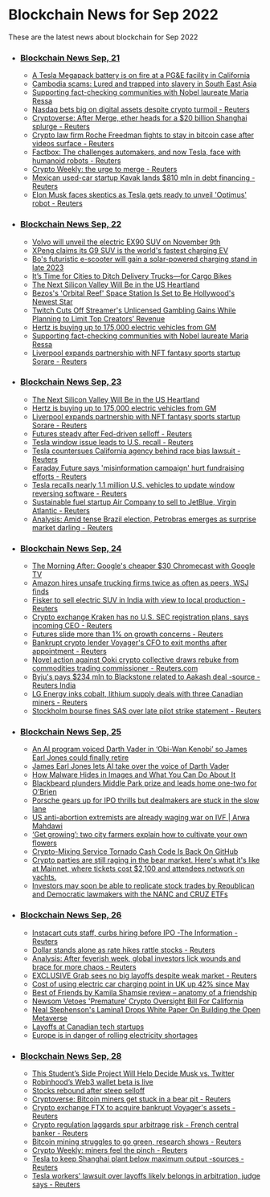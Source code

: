 # Blockchain News for Sep 2022
These are the latest news about blockchain for Sep 2022
- ### [Blockchain News Sep, 21](./21)
    - [A Tesla Megapack battery is on fire at a PG&E facility in California](https://www.theverge.com/2022/9/20/23363345/tesla-megapack-battery-fire-california-monterey-pg-and-e) 
    - [Cambodia scams: Lured and trapped into slavery in South East Asia](https://www.bbc.co.uk/news/world-asia-62792875) 
    - [Supporting fact-checking communities with Nobel laureate Maria Ressa](https://blog.google/around-the-globe/google-asia/supporting-fact-checking-communities-with-nobel-laureate-maria-ressa/) 
    - [Nasdaq bets big on digital assets despite crypto turmoil - Reuters](https://www.reuters.com/business/finance/nasdaq-bets-big-digital-assets-despite-crypto-turmoil-2022-09-20/) 
    - [Cryptoverse: After Merge, ether heads for a $20 billion Shanghai splurge - Reuters](https://www.reuters.com/technology/cryptoverse-after-merge-ether-heads-20-billion-shanghai-splurge-2022-09-20/) 
    - [Crypto law firm Roche Freedman fights to stay in bitcoin case after videos surface - Reuters](https://www.reuters.com/legal/transactional/crypto-law-firm-roche-freedman-fights-stay-bitcoin-case-after-videos-surface-2022-09-20/) 
    - [Factbox: The challenges automakers, and now Tesla, face with humanoid robots - Reuters](https://www.reuters.com/technology/challenges-automakers-now-tesla-face-with-humanoid-robots-2022-09-20/) 
    - [Crypto Weekly: the urge to merge - Reuters](https://www.reuters.com/video/watch/idOV663720092022RP1) 
    - [Mexican used-car startup Kavak lands $810 mln in debt financing - Reuters](https://www.reuters.com/business/autos-transportation/mexican-used-car-startup-kavak-lands-810-mln-debt-financing-2022-09-20/) 
    - [Elon Musk faces skeptics as Tesla gets ready to unveil 'Optimus' robot - Reuters](https://www.reuters.com/business/autos-transportation/elon-musk-faces-skeptics-tesla-gets-ready-unveil-optimus-robot-2022-09-20/)
- ### [Blockchain News Sep, 22](./22)
    - [Volvo will unveil the electric EX90 SUV on November 9th](https://www.engadget.com/volvo-ex90-electric-suv-reveal-date-173217624.html) 
    - [XPeng claims its G9 SUV is the world's fastest charging EV](https://www.engadget.com/xpeng-g9-ev-suv-charging-450w-190712204.html) 
    - [Bo's futuristic e-scooter will gain a solar-powered charging stand in late 2023](https://www.engadget.com/bo-e-solar-charging-cradle-e-scooter-140055923.html) 
    - [It’s Time for Cities to Ditch Delivery Trucks—for Cargo Bikes](https://www.wired.com/story/cargo-bikes-greener-quicker/) 
    - [The Next Silicon Valley Will Be in the US Heartland](https://www.wired.com/story/the-next-silicon-valley-will-be-in-the-us-heartlands/) 
    - [Bezos's 'Orbital Reef' Space Station Is Set to Be Hollywood's Newest Star](https://gizmodo.com/bezos-orbital-reef-space-station-feature-hollywood-film-1849563402) 
    - [Twitch Cuts Off Streamer's Unlicensed Gambling Gains While Planning to Limit Top Creators’ Revenue](https://gizmodo.com/twitch-creators-gaming-gambling-betting-itssliker-1849562643) 
    - [Hertz is buying up to 175,000 electric vehicles from GM](https://www.cnn.com/2022/09/22/business/hertz-gm/index.html) 
    - [Supporting fact-checking communities with Nobel laureate Maria Ressa](https://blog.google/around-the-globe/google-asia/supporting-fact-checking-communities-with-nobel-laureate-maria-ressa/) 
    - [Liverpool expands partnership with NFT fantasy sports startup Sorare - Reuters](https://www.reuters.com/technology/liverpool-expands-partnership-with-nft-fantasy-sports-startup-sorare-2022-09-22/) 
- ### [Blockchain News Sep, 23](./23)
    - [The Next Silicon Valley Will Be in the US Heartland](https://www.wired.com/story/the-next-silicon-valley-will-be-in-the-us-heartlands/) 
    - [Hertz is buying up to 175,000 electric vehicles from GM](https://www.cnn.com/2022/09/22/business/hertz-gm/index.html) 
    - [Liverpool expands partnership with NFT fantasy sports startup Sorare - Reuters](https://www.reuters.com/technology/liverpool-expands-partnership-with-nft-fantasy-sports-startup-sorare-2022-09-22/) 
    - [Futures steady after Fed-driven selloff - Reuters](https://www.reuters.com/markets/europe/futures-steady-after-fed-driven-selloff-2022-09-22/) 
    - [Tesla window issue leads to U.S. recall - Reuters](https://www.reuters.com/video/watch/idOV731122092022RP1) 
    - [Tesla countersues California agency behind race bias lawsuit - Reuters](https://www.reuters.com/legal/tesla-countersues-california-agency-behind-race-bias-lawsuit-2022-09-22/) 
    - [Faraday Future says 'misinformation campaign' hurt fundraising efforts - Reuters](https://www.reuters.com/business/autos-transportation/faraday-future-says-misinformation-campaign-hurt-fundraising-efforts-2022-09-22/) 
    - [Tesla recalls nearly 1.1 million U.S. vehicles to update window reversing software - Reuters](https://www.reuters.com/business/autos-transportation/tesla-recalls-nearly-11-million-us-vehicles-update-window-reversing-software-2022-09-22/) 
    - [Sustainable fuel startup Air Company to sell to JetBlue, Virgin Atlantic - Reuters](https://www.reuters.com/business/sustainable-business/sustainable-fuel-startup-air-company-sell-jetblue-virgin-atlantic-2022-09-22/) 
    - [Analysis: Amid tense Brazil election, Petrobras emerges as surprise market darling - Reuters](https://www.reuters.com/business/energy/amid-tense-brazil-election-petrobras-emerges-surprise-market-darling-2022-09-22/) 
- ### [Blockchain News Sep, 24](./24)
    - [The Morning After: Google's cheaper $30 Chromecast with Google TV](https://www.engadget.com/the-morning-after-googles-cheaper-30-chromecast-with-google-tv-111544466.html) 
    - [Amazon hires unsafe trucking firms twice as often as peers, WSJ finds](https://arstechnica.com/tech-policy/2022/09/amazon-hires-unsafe-trucking-firms-twice-as-often-as-peers-wsj-finds/) 
    - [Fisker to sell electric SUV in India with view to local production - Reuters](https://www.reuters.com/business/autos-transportation/fisker-sell-electric-suv-india-with-view-local-production-2022-09-23/) 
    - [Crypto exchange Kraken has no U.S. SEC registration plans, says incoming CEO - Reuters](https://www.reuters.com/technology/crypto-exchange-kraken-has-no-us-sec-registration-plans-says-incoming-ceo-2022-09-23/) 
    - [Futures slide more than 1% on growth concerns - Reuters](https://www.reuters.com/markets/europe/futures-slide-more-than-1-growth-concerns-2022-09-23/) 
    - [Bankrupt crypto lender Voyager's CFO to exit months after appointment - Reuters](https://www.reuters.com/business/finance/bankrupt-crypto-lender-voyagers-cfo-exit-months-after-appointment-2022-09-23/) 
    - [Novel action against Ooki crypto collective draws rebuke from commodities trading commissioner - Reuters.com](https://www.reuters.com/legal/government/novel-action-against-ooki-crypto-collective-draws-rebuke-commodities-trading-2022-09-23/) 
    - [Byju's pays $234 mln to Blackstone related to Aakash deal -source - Reuters India](https://www.reuters.com/world/india/byjus-pays-234-mln-blackstone-related-aakash-deal-source-2022-09-23/) 
    - [LG Energy inks cobalt, lithium supply deals with three Canadian miners - Reuters](https://www.reuters.com/technology/lg-energy-inks-cobalt-lithium-supply-deals-with-three-canadian-miners-2022-09-23/) 
    - [Stockholm bourse fines SAS over late pilot strike statement - Reuters](https://www.reuters.com/business/aerospace-defense/stockholm-bourse-fines-sas-over-late-pilot-strike-statement-2022-09-23/) 
- ### [Blockchain News Sep, 25](./25)
    - [An AI program voiced Darth Vader in ‘Obi-Wan Kenobi’ so James Earl Jones could finally retire](https://www.engadget.com/james-earl-jones-retires-darth-vader-ai-201559553.html) 
    - [James Earl Jones lets AI take over the voice of Darth Vader](https://www.theverge.com/2022/9/24/23370097/darth-vader-james-earl-jones-obi-wan-kenobi-star-wars-ai-disney-lucasfilm) 
    - [How Malware Hides in Images and What You Can Do About It](https://gizmodo.com/malware-images-virus-photos-pictures-how-block-antiviru-1849572516) 
    - [Blackbeard plunders Middle Park prize and leads home one-two for O’Brien](https://amp.theguardian.com/sport/2022/sep/24/blackbeard-plunders-middle-park-prize-and-leads-home-a-one-two-for-aidan-obrien-horse-racing) 
    - [Porsche gears up for IPO thrills but dealmakers are stuck in the slow lane](https://amp.theguardian.com/business/2022/sep/25/porsche-gears-up-for-ipo-thrills-but-dealmakers-are-stuck-in-the-slow-lane) 
    - [US anti-abortion extremists are already waging war on IVF | Arwa Mahdawi](https://amp.theguardian.com/commentisfree/2022/sep/24/republicans-ivf-abortion-week-in-patriarchy) 
    - [‘Get growing’: two city farmers explain how to cultivate your own flowers](https://amp.theguardian.com/lifeandstyle/2022/sep/24/get-growing-two-city-farmers-explain-how-to-cultivate-your-own-flowers) 
    - [Crypto-Mixing Service Tornado Cash Code Is Back On GitHub](https://slashdot.org/story/22/09/24/1741217/crypto-mixing-service-tornado-cash-code-is-back-on-github) 
    - [Crypto parties are still raging in the bear market. Here's what it's like at Mainnet, where tickets cost $2,100 and attendees network on yachts.](https://markets.businessinsider.com/news/currencies/messari-mainnet-yacht-parties-and-2100-tickets-2022-bear-market-2022-9) 
    - [Investors may soon be able to replicate stock trades by Republican and Democratic lawmakers with the NANC and CRUZ ETFs](https://markets.businessinsider.com/news/etf/stocks-etfs-nancy-pelosi-nanc-cruz-congress-members-trading-ban-2022-9) 
- ### [Blockchain News Sep, 26](./26)
    - [Instacart cuts staff, curbs hiring before IPO -The Information - Reuters](https://www.reuters.com/business/retail-consumer/instacart-cuts-staff-curbs-hiring-before-ipo-the-information-2022-09-25/) 
    - [Dollar stands alone as rate hikes rattle stocks - Reuters](https://www.reuters.com/markets/europe/global-markets-wrapup-1-2022-09-25/) 
    - [Analysis: After feverish week, global investors lick wounds and brace for more chaos - Reuters](https://www.reuters.com/markets/europe/global-markets-volatility-analysis-graphics-pix-2022-09-25/) 
    - [EXCLUSIVE Grab sees no big layoffs despite weak market - Reuters](https://www.reuters.com/markets/asia/exclusive-grab-sees-no-big-layoffs-despite-weak-market-2022-09-25/) 
    - [Cost of using electric car charging point in UK up 42% since May](https://amp.theguardian.com/environment/2022/sep/26/cost-electric-car-charging-point-uk-public-charger-by-42-percent-invasion-ukraine) 
    - [Best of Friends by Kamila Shamsie review – anatomy of a friendship](https://amp.theguardian.com/books/2022/sep/25/best-of-friends-by-kamila-shamsie-review-anatomy-of-a-friendship) 
    - [Newsom Vetoes 'Premature' Crypto Oversight Bill For California](https://yro.slashdot.org/story/22/09/24/2230217/newsom-vetoes-premature-crypto-oversight-bill-for-california) 
    - [Neal Stephenson's Lamina1 Drops White Paper On Building the Open Metaverse](https://tech.slashdot.org/story/22/09/25/0449248/neal-stephensons-lamina1-drops-white-paper-on-building-the-open-metaverse) 
    - [Layoffs at Canadian tech startups](https://www.theglobeandmail.com/business/article-canadian-tech-startups-downturn-layoffs/) 
    - [Europe is in danger of rolling electricity shortages](https://threadreaderapp.com/thread/1567929340737863680.html) 
- ### [Blockchain News Sep, 28](./28)
    - [This Student’s Side Project Will Help Decide Musk vs. Twitter](https://www.wired.com/story/musk-twitter-botometer/) 
    - [Robinhood’s Web3 wallet beta is live](https://www.theverge.com/2022/9/27/23374990/robinhood-web3-wallet-beta-ios-polygon) 
    - [Stocks rebound after steep selloff](https://www.cnn.com/2022/09/27/business/dow-stock-market-today/index.html) 
    - [Cryptoverse: Bitcoin miners get stuck in a bear pit - Reuters](https://www.reuters.com/technology/cryptoverse-bitcoin-miners-get-stuck-bear-pit-2022-09-27/) 
    - [Crypto exchange FTX to acquire bankrupt Voyager's assets - Reuters](https://www.reuters.com/technology/crypto-exchange-ftx-acquire-bankrupt-voyagers-assets-2022-09-27/) 
    - [Crypto regulation laggards spur arbitrage risk - French central banker - Reuters](https://www.reuters.com/technology/crypto-regulation-laggards-spur-arbitrage-risk-french-central-banker-2022-09-27/) 
    - [Bitcoin mining struggles to go green, research shows - Reuters](https://www.reuters.com/technology/bitcoin-mining-struggles-go-green-research-shows-2022-09-27/) 
    - [Crypto Weekly: miners feel the pinch - Reuters](https://www.reuters.com/video/watch/idOV819327092022RP1) 
    - [Tesla to keep Shanghai plant below maximum output -sources - Reuters](https://www.reuters.com/video/watch/idOV831327092022RP1) 
    - [Tesla workers' lawsuit over layoffs likely belongs in arbitration, judge says - Reuters](https://www.reuters.com/legal/legalindustry/tesla-workers-lawsuit-over-layoffs-likely-belongs-arbitration-judge-says-2022-09-27/) 

